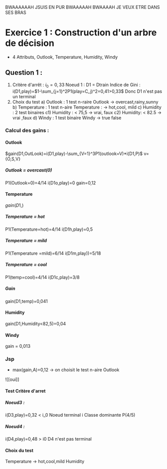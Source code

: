 BWAAAAAAH JSUIS EN PUR BWAAAAAH BWAAAAH JE VEUX ETRE DANS SES BRAS 
# Exercice 1 : Construction d'un arbre de décision
- 4 Attributs, Outlook, Temperature, Humidity, Windy
## Question 1 :
1) Critère d'arrêt : $i_0=0,33$
Noeud 1 : D1 = Dtrain
Indice de Gini : i(D1,play)=$1-\sum_{j=1}^2P1(play=C_j)^2=0,41>0,33$ Donc D1 n'est pas un terminal
2) Choix du test
a)
Outlook : 1 test n-raire
Outlook -> overcast,rainy,sunny
b)
Temperature : 1 test n-aire
Temperature : -> hot,cool, mild
c)
Humidity : 2 test binaires
c1) Humidity : < 75,5 -> vrai, faux
c2) Humidity: < 82.5 -> vrai ,faux
d)
Windy : 1 test binaire
Windy -> true false

### Calcul des gains : 
#### Outlook

$gain(D1,OutLook)=i(D1,play)-\sum_{V=1}^3P1(outlook=V)*i(D1,P)$
v={O,S,V}
##### Outlook = overcast(0)
P1(Outlook=0)=$4/14$  i(D1o,play)=0
gain=0,12

#### Temperature 
$gain(D1,)$
##### Temperature = hot
P1(Temperature=hot)=4/14
i(D1h,play)=0,5
##### Temperature = mild
P1(Temperature =mild)=6/14
i(D1m,play))=5/18
##### Temperature = cool
P1(temp=cool)=4/14
i(D1c,play)=3/8
##### Gain
gain(D1,temp)=0,041
#### Humidity
gain(D1,Humidity<82,5)=0,04
#### Windy
gain = 0,013

### Jsp
- max(gain,A)=0,12 -> on choisit le test n-aire Outlook

![[oui]]
#### Test Critère d'arret
##### Noeud3 :
i(D3,play)=0,32 < i_0
Noeud terminal i Classe dominante P(4/5)
##### Noeud4 : 
i(D4,play)=0,48 > i0
D4 n'est pas terminal
#### Choix du test
Temperature -> hot,cool,mild
Humidity